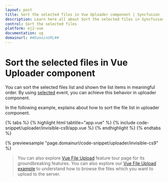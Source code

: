 ```yaml
---
layout: post
title: Sort the selected files in Vue Uploader component | Syncfusion
description: Learn here all about Sort the selected files in Syncfusion Vue Uploader component of Syncfusion Essential JS 2 and more.
control: Sort the selected files 
platform: ej2-vue
documentation: ug
domainurl: ##DomainURL##
---
```


# Sort the selected files in Vue Uploader component

You can sort the selected files list and shown the list items in meaningful order. By using [selected](https://ej2.syncfusion.com/vue/documentation/api/uploader/#selected) event,
you can achieve this behavior in uploader component.

In the following example, explains about how to sort the file list in uploader component.

{% tabs %}
{% highlight html tabtitle="app.vue" %}
{% include code-snippet/uploader/invisible-cs9/app.vue %}
{% endhighlight %}
{% endtabs %}
        
{% previewsample "page.domainurl/code-snippet/uploader/invisible-cs9" %}

>You can also explore [Vue File Upload](https://www.syncfusion.com/vue-ui-components/vue-file-upload) feature tour page for its groundbreaking features. You can also explore our [Vue File Upload example](https://ej2.syncfusion.com/vue/demos/#/material/uploader/default.html) to understand how to browse the files which you want to upload to the server.
